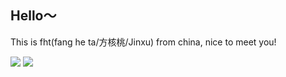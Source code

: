 <h2>Hello～</h2>
This is fht(fang he ta/方核桃/Jinxu) from china, nice to meet you!

<p>
  <img src="https://github-readme-stats.mrdulin.vercel.app/api?username=imfht&show_icons=true&hide_border=true&theme=buefy">
    <img src="https://github-readme-stats.vercel.app/api/top-langs/?username=imfht&layout=compact&hide_border=true&theme=buefy&show_icons=true">
    </p>
